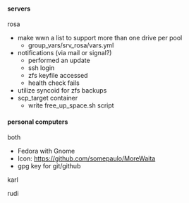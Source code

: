 #### servers
rosa
- make wwn a list to support more than one drive per pool
  - group_vars/srv_rosa/vars.yml
- notifications (via mail or signal?)
  - performed an update
  - ssh login
  - zfs keyfile accessed
  - health check fails
- utilize syncoid for zfs backups
- scp_target container
  - write free_up_space.sh script

#### personal computers
both
- Fedora with Gnome
- Icon: https://github.com/somepaulo/MoreWaita
- gpg key for git/github

karl

rudi
